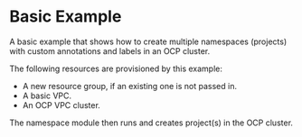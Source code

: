 # Basic Example

A basic example that shows how to create multiple namespaces (projects) with custom annotations and labels in an OCP cluster.

The following resources are provisioned by this example:

- A new resource group, if an existing one is not passed in.
- A basic VPC.
- An OCP VPC cluster.

The namespace module then runs and creates project(s) in the OCP cluster.
